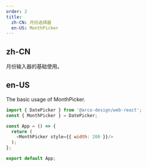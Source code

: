 ```yaml
---
order: 2
title:
  zh-CN: 月份选择器
  en-US: MonthPicker
---
```


## zh-CN

月份输入器的基础使用。

## en-US

The basic usage of MonthPicker.

```js
import { DatePicker } from '@arco-design/web-react';
const { MonthPicker } = DatePicker;

const App = () => {
  return (
    <MonthPicker style={{ width: 200 }}/>
  );
};

export default App;
```
